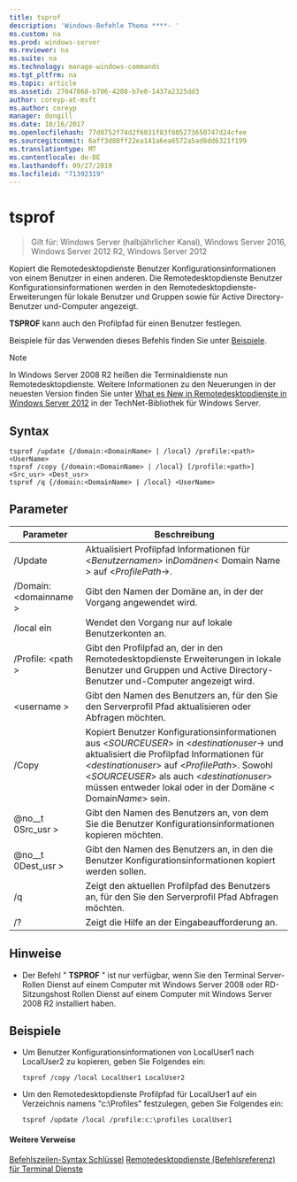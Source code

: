 ```yaml
---
title: tsprof
description: 'Windows-Befehle Thema ****- '
ms.custom: na
ms.prod: windows-server
ms.reviewer: na
ms.suite: na
ms.technology: manage-windows-commands
ms.tgt_pltfrm: na
ms.topic: article
ms.assetid: 27047868-b706-4208-b7e0-1437a2325dd3
author: coreyp-at-msft
ms.author: coreyp
manager: dongill
ms.date: 10/16/2017
ms.openlocfilehash: 77d0752f74d2f6031f83f805273650747d24cfee
ms.sourcegitcommit: 6aff3d88ff22ea141a6ea6572a5ad8dd6321f199
ms.translationtype: MT
ms.contentlocale: de-DE
ms.lasthandoff: 09/27/2019
ms.locfileid: "71392319"
---
```

# <a name="tsprof"></a>tsprof

>Gilt für: Windows Server (halbjährlicher Kanal), Windows Server 2016, Windows Server 2012 R2, Windows Server 2012

Kopiert die Remotedesktopdienste Benutzer Konfigurationsinformationen von einem Benutzer in einen anderen.
Die Remotedesktopdienste Benutzer Konfigurationsinformationen werden in den Remotedesktopdienste-Erweiterungen für lokale Benutzer und Gruppen sowie für Active Directory-Benutzer und-Computer angezeigt.

**TSPROF** kann auch den Profilpfad für einen Benutzer festlegen.

Beispiele für das Verwenden dieses Befehls finden Sie unter [Beispiele](#BKMK_examples).

> [!NOTE]
> In Windows Server 2008 R2 heißen die Terminaldienste nun Remotedesktopdienste. Weitere Informationen zu den Neuerungen in der neuesten Version finden Sie unter [What es New in Remotedesktopdienste in Windows Server 2012](https://technet.microsoft.com/library/hh831527) in der TechNet-Bibliothek für Windows Server.

## <a name="syntax"></a>Syntax
```
tsprof /update {/domain:<DomainName> | /local} /profile:<path> <UserName>
tsprof /copy {/domain:<DomainName> | /local} [/profile:<path>] <Src_usr> <Dest_usr>
tsprof /q {/domain:<DomainName> | /local} <UserName>
```

## <a name="parameters"></a>Parameter
|Parameter|Beschreibung|
|-------|--------|
|/Update|Aktualisiert Profilpfad Informationen für <*Benutzernamen*> in*Domänen*< Domain Name > auf <*ProfilePath*->.|
|/Domain: \<domainname >|Gibt den Namen der Domäne an, in der der Vorgang angewendet wird.|
|/local ein|Wendet den Vorgang nur auf lokale Benutzerkonten an.|
|/Profile: \<path >|Gibt den Profilpfad an, der in den Remotedesktopdienste Erweiterungen in lokale Benutzer und Gruppen und Active Directory-Benutzer und-Computer angezeigt wird.|
|\<username >|Gibt den Namen des Benutzers an, für den Sie den Serverprofil Pfad aktualisieren oder Abfragen möchten.|
|/Copy|Kopiert Benutzer Konfigurationsinformationen aus \<*SOURCEUSER*> in \<*destinationuser*-> und aktualisiert die Profilpfad Informationen für \<*destinationuser*> auf \<*ProfilePath*>. Sowohl \<*SOURCEUSER*> als auch \<*destinationuser*> müssen entweder lokal oder in der Domäne \< Domain*Name*> sein.|
|@no__t 0Src_usr >|Gibt den Namen des Benutzers an, von dem Sie die Benutzer Konfigurationsinformationen kopieren möchten.|
|@no__t 0Dest_usr >|Gibt den Namen des Benutzers an, in den die Benutzer Konfigurationsinformationen kopiert werden sollen.|
|/q|Zeigt den aktuellen Profilpfad des Benutzers an, für den Sie den Serverprofil Pfad Abfragen möchten.|
|/?|Zeigt die Hilfe an der Eingabeaufforderung an.|

## <a name="remarks"></a>Hinweise
-   Der Befehl " **TSPROF** " ist nur verfügbar, wenn Sie den Terminal Server-Rollen Dienst auf einem Computer mit Windows Server 2008 oder RD-Sitzungshost Rollen Dienst auf einem Computer mit Windows Server 2008 R2 installiert haben.

## <a name="BKMK_examples"></a>Beispiele
-   Um Benutzer Konfigurationsinformationen von LocalUser1 nach LocalUser2 zu kopieren, geben Sie Folgendes ein:
    ```
    tsprof /copy /local LocalUser1 LocalUser2
    ```
-   Um den Remotedesktopdienste Profilpfad für LocalUser1 auf ein Verzeichnis namens "c:\Profiles" festzulegen, geben Sie Folgendes ein:
    ```
    tsprof /update /local /profile:c:\profiles LocalUser1
    ```

#### <a name="additional-references"></a>Weitere Verweise
[Befehlszeilen-Syntax Schlüssel](command-line-syntax-key.md)
[Remotedesktopdienste &#40;Befehlsreferenz&#41; für Terminal Dienste](remote-desktop-services-terminal-services-command-reference.md)
